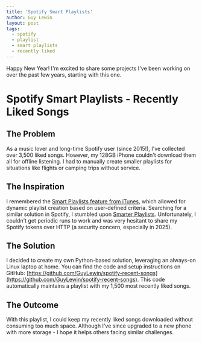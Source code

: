 ```yaml
---
title: 'Spotify Smart Playlists'
author: Guy Lewin
layout: post
tags:
  - spotify
  - playlist
  - smart playlists
  - recently liked
---
```


Happy New Year! I'm excited to share some projects I've been working on over the past few years, starting with this one.

# Spotify Smart Playlists - Recently Liked Songs
## The Problem
As a music lover and long-time Spotify user (since 2015!), I've collected over 3,500 liked songs. However, my 128GB iPhone couldn't download them all for offline listening. I had to manually create smaller playlists for situations like flights or camping trips without service.

## The Inspiration
I remembered the [Smart Playlists feature from iTunes](https://support.apple.com/en-mo/guide/itunes/itns3001/windows), which allowed for dynamic playlist creation based on user-defined criteria. Searching for a similar solution in Spotify, I stumbled upon [Smarter Playlists](http://smarterplaylists.playlistmachinery.com/). Unfortunately, I couldn't get periodic runs to work and was very hesitant to share my Spotify tokens over HTTP (a security concern, especially in 2025).

## The Solution
I decided to create my own Python-based solution, leveraging an always-on Linux laptop at home. You can find the code and setup instructions on GitHub: [https://github.com/GuyLewin/spotify-recent-songs](https://github.com/GuyLewin/spotify-recent-songs). This code automatically maintains a playlist with my 1,500 most recently liked songs.

## The Outcome
With this playlist, I could keep my recently liked songs downloaded without consuming too much space. Although I've since upgraded to a new phone with more storage - I hope it helps others facing similar challenges.